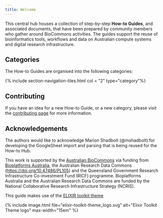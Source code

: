 ```yaml
---
title: Welcome
---
```



This central hub houses a collection of step-by-step **How-to Guides**, and associated documents, that have been prepared by community members who gather around BioCommons activities. The guides support the reuse of bioinformatics tools, workflows and data on Australian compute systems and digital research infrastructure.


## Categories

The How-to Guides are organised into the following categories:

{% include section-navigation-tiles.html col = "2" type="category"%}


## Contributing

If you have an idea for a new How-to Guide, or a new category, please visit the [contributing page](contributing) for more information.


## Acknowledgements

The authors would like to acknowledge Marion Shadbolt (@mshadbolt) for developing the GoogleSheet import and parsing that is being reused for the How-to Hub.

This work is supported by the [Australian BioCommons](https://www.biocommons.org.au/) via funding from [Bioplatforms Australia](https://bioplatforms.com/), the Australian Research Data Commons (https://doi.org/10.47486/PL105) and the Queensland Government Research Infrastructure Co-investment Fund (RICF) programme. Bioplatforms Australia and the Australian Research Data Commons are funded by the National Collaborative Research Infrastructure Strategy (NCRIS).

This guide makes use of the [ELIXIR toolkit theme](https://github.com/ELIXIR-Belgium/elixir-toolkit-theme)

{% include image.html file="elixir-toolkit-theme_logo.svg" alt="Elixir Toolkit Theme logo" max-width="15em" %}
 
